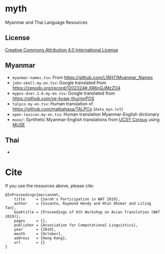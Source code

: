 # myth

Myanmar and Thai Language Resources

## License

[Creative Commons Attribution 4.0 International License](http://creativecommons.org/licenses/by/4.0/)
 

## Myanmar

 - `myanmar-names.tsv`: From https://github.com/L16H7/Myanmar_Names
 - `john-okell.my-en.tsv`: Google translated from 
https://zenodo.org/record/1202324#.XR6nQJMzZO4
 - `mypos-dver.1.0.my-en.tsv`: Google translated from 
https://github.com/ye-kyaw-thu/myPOS
 - `talpco.my-en.tsv`: Human translation of https://github.com/matbahasa/TALPCo (`data_myn.txt`)
 - `open-lexicon.my-en.tsv`: Human translation Myanmar-English dictionary
 - `muse/`: Synthetic Myanmar-English translations from [UCSY 
Corpus](http://lotus.kuee.kyoto-u.ac.jp/WAT/my-en-data/) using 
[MUSE](https://github.com/facebookresearch/MUSE) 

## Thai

 - 

 
# Cite

If you use the resources above, please cite:

```
@InProceedings{mariannmt,
    title     = {Sarah's Participation in WAT 2019},
    author    = {Susanto, Raymond Hendy and Htun Ohnmar and Liling Tan},
    booktitle = {Proceedings of 6th Workshop on Asian Translation (WAT 
2019)},
    pages     = {},
    publisher = {Association for Computational Linguistics},
    year      = {2019},
    month     = {October},
    address   = {Hong Kong},
    url       = {}
}
``` 
